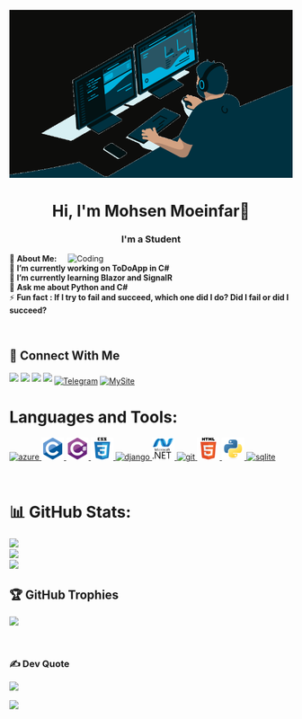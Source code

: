 ![Main](https://raw.githubusercontent.com/Potential17/Potential17/master/user%20(2).gif)
<h1 align="center">Hi, I'm Mohsen Moeinfar👋</h1>
<h3 align="center">I'm  a Student</h3>
<img align="right" alt="Coding" width="400" src="https://camo.githubusercontent.com/40165a147c3dcea0fa1db780bb533fc5f98546ccfb9d5d05ddb2f429277f5348/68747470733a2f2f616e616c7974696373696e6469616d61672e636f6d2f77702d636f6e74656e742f75706c6f6164732f323031382f31322f646576656c6f7065722d6472696262626c652e676966"




💫 **About Me:**
<br>
🔭 **I’m currently working on ToDoApp in C#**
<br>
🌱 **I’m currently learning Blazor and SignalR**
<br>
💬 **Ask me about Python and C#**
<br>
⚡ **Fun fact : If I try to fail and succeed, which one did I do? Did I fail or did I succeed?**

<br/>

## 👥 Connect With Me
<p>
<a href="https://linkedin.com/in/mohsen-moeinfar-5b6483284"><img src="https://img.shields.io/badge/linkedin-%230077B5.svg?style=for-the-badge&logo=linkedin&logoColor=white" style="margin-bottom: 4px;" height="30px" target="_blank"></a>
<a href="https://twitter.com/MoeinfarMo46768"><img src="https://img.shields.io/badge/Twitter-%231DA1F2.svg?style=for-the-badge&logo=Twitter&logoColor=white" style="margin-bottom: 4px;" height="30px" target="_blank"></a>
<a href="https://www.facebook.com/profile.php?id=100095068417850&mibextid=ZbWKwL"><img src="https://img.shields.io/badge/Facebook-%231877F2.svg?style=for-the-badge&logo=Facebook&logoColor=white" style="margin-bottom: 4px;" height="30px" target="_blank"></a>
<a href="https://www.instagram.com/mohsen_moeinfar101/"><img src="https://img.shields.io/badge/Instagram-%23E4405F.svg?style=for-the-badge&logo=Instagram&logoColor=white" style="margin-bottom: 4px;" height="30px" target="_blank"></a>
 <a href="https://telegram.me/Mohsen_Moeinfar" target="_blank"><img alt="Telegram" src="https://img.shields.io/badge/-Telegram-eeeee4?style="margin-bottom: 4px;" height="30px" target="_blank"></a>
 <a href="https://mohsenmoeinfar.github.io/" target="_blank"><img alt="MySite" src="https://img.shields.io/badge/-MySite-eeeee4?style="margin-bottom: 4px;" height="30px" target="_blank"></a>

<br/>

# Languages and Tools:
<p align="left"> <a href="https://azure.microsoft.com/en-in/" target="_blank" rel="noreferrer"> <img src="https://www.vectorlogo.zone/logos/microsoft_azure/microsoft_azure-icon.svg" alt="azure" width="40" height="40"/> </a> <a href="https://www.cprogramming.com/" target="_blank" rel="noreferrer"> <img src="https://raw.githubusercontent.com/devicons/devicon/master/icons/c/c-original.svg" alt="c" width="40" height="40"/> </a> <a href="https://www.w3schools.com/cs/" target="_blank" rel="noreferrer"> <img src="https://raw.githubusercontent.com/devicons/devicon/master/icons/csharp/csharp-original.svg" alt="csharp" width="40" height="40"/> </a> <a href="https://www.w3schools.com/css/" target="_blank" rel="noreferrer"> <img src="https://raw.githubusercontent.com/devicons/devicon/master/icons/css3/css3-original-wordmark.svg" alt="css3" width="40" height="40"/> </a> <a href="https://www.djangoproject.com/" target="_blank" rel="noreferrer"> <img src="https://cdn.worldvectorlogo.com/logos/django.svg" alt="django" width="40" height="40"/> </a> <a href="https://dotnet.microsoft.com/" target="_blank" rel="noreferrer"> <img src="https://raw.githubusercontent.com/devicons/devicon/master/icons/dot-net/dot-net-original-wordmark.svg" alt="dotnet" width="40" height="40"/> </a> <a href="https://git-scm.com/" target="_blank" rel="noreferrer"> <img src="https://www.vectorlogo.zone/logos/git-scm/git-scm-icon.svg" alt="git" width="40" height="40"/> </a> <a href="https://www.w3.org/html/" target="_blank" rel="noreferrer"> <img src="https://raw.githubusercontent.com/devicons/devicon/master/icons/html5/html5-original-wordmark.svg" alt="html5" width="40" height="40"/> </a> <a href="https://www.python.org" target="_blank" rel="noreferrer"> <img src="https://raw.githubusercontent.com/devicons/devicon/master/icons/python/python-original.svg" alt="python" width="40" height="40"/> </a> <a href="https://www.sqlite.org/" target="_blank" rel="noreferrer"> <img src="https://www.vectorlogo.zone/logos/sqlite/sqlite-icon.svg" alt="sqlite" width="40" height="40"/> </a> </p>

<br/>

# 📊 GitHub Stats:
![](https://github-readme-stats.vercel.app/api?username=MohsenMoeinfar&theme=radical&hide_border=false&include_all_commits=false&count_private=false)<br/>
![](https://github-readme-streak-stats.herokuapp.com/?user=MohsenMoeinfar&theme=radical&hide_border=false)<br/>
![](https://github-readme-stats.vercel.app/api/top-langs/?username=MohsenMoeinfar&theme=dark&hide_border=false&include_all_commits=false&count_private=false&layout=compact)
<br/>

## 🏆 GitHub Trophies
![](https://github-profile-trophy.vercel.app/?username=MohsenMoeinfar&theme=radical&no-frame=false&no-bg=false&margin-w=4)

<br/>

### ✍️ Dev Quote
![](https://quotes-github-readme.vercel.app/api?type=horizontal&theme=radical)



[![](https://visitcount.itsvg.in/api?id=MohsenMoeinfar&icon=0&color=5)](https://visitcount.itsvg.in)
